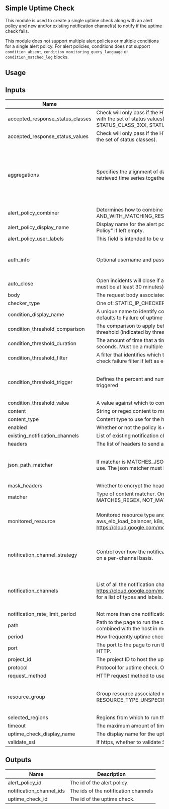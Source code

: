 ## Simple Uptime Check

This module is used to create a single uptime check along with an alert policy and new and/or existing notification channel(s) to notify if the uptime check fails.

This module does not support multiple alert policies or multiple conditions for a single alert policy. For alert policies, conditions does not support `condition_absent`, `condition_monitoring_query_language` or `condition_matched_log` blocks.

## Usage

<!-- BEGINNING OF PRE-COMMIT-TERRAFORM DOCS HOOK -->
## Inputs

| Name | Description | Type | Default | Required |
|------|-------------|------|---------|:--------:|
| accepted\_response\_status\_classes | Check will only pass if the HTTP response status code is in this set of status classes (combined with the set of status values). Possible values: STATUS\_CLASS\_1XX, STATUS\_CLASS\_2XX, STATUS\_CLASS\_3XX, STATUS\_CLASS\_4XX, STATUS\_CLASS\_5XX, STATUS\_CLASS\_ANY | `set(string)` | `[]` | no |
| accepted\_response\_status\_values | Check will only pass if the HTTP response status code is in this set of status values (combined with the set of status classes). | `set(number)` | `[]` | no |
| aggregations | Specifies the alignment of data points in individual time series as well as how to combine the retrieved time series together. | <pre>object({<br>    alignment_period = string<br>    per_series_aligner = string<br>    group_by_fields = list(string)<br>    cross_series_reducer = string<br>  })</pre> | <pre>{<br>  "alignment_period": "1200s",<br>  "cross_series_reducer": "REDUCE_COUNT_FALSE",<br>  "group_by_fields": [<br>    "resource.label.*"<br>  ],<br>  "per_series_aligner": "ALIGN_NEXT_OLDER"<br>}</pre> | no |
| alert\_policy\_combiner | Determines how to combine multiple conditions. One of: AND, OR, or AND\_WITH\_MATCHING\_RESOURCE. | `string` | `"OR"` | no |
| alert\_policy\_display\_name | Display name for the alert policy. Defaults to "var.uptime\_check\_display\_name Uptime Failure Alert Policy" if left empty. | `string` | `""` | no |
| alert\_policy\_user\_labels | This field is intended to be used for organizing and identifying the AlertPolicy objects. | `map(string)` | `{}` | no |
| auth\_info | Optional username and password to authenticate. | <pre>object({<br>    username = string<br>    password = string<br>  })</pre> | `null` | no |
| auto\_close | Open incidents will close if an alert policy that was active has no data for this long (in seconds, must be at least 30 minutes). For example "18000s". | `string` | `null` | no |
| body | The request body associated with the HTTP POST request. | `string` | `null` | no |
| checker\_type | One of: STATIC\_IP\_CHECKERS, VPC\_CHECKERS | `string` | `"STATIC_IP_CHECKERS"` | no |
| condition\_display\_name | A unique name to identify condition in dashboards, notifications, and incidents. If left empty, defaults to Failure of uptime check\_id | `string` | `""` | no |
| condition\_threshold\_comparison | The comparison to apply between the time series (indicated by filter and aggregation) and the threshold (indicated by threshold\_value). | `string` | `"COMPARISON_GT"` | no |
| condition\_threshold\_duration | The amount of time that a time series must violate the threshold to be considered failing, in seconds. Must be a multiple of 60 seconds. | `string` | `"60s"` | no |
| condition\_threshold\_filter | A filter that identifies which time series should be compared with the threshold. Defaults to uptime check failure filter if left as empty string. | `string` | `""` | no |
| condition\_threshold\_trigger | Defines the percent and number of time series that must fail the predicate for the condition to be triggered | <pre>object({<br>    percent = number<br>    count = number<br>  })</pre> | <pre>{<br>  "count": 1,<br>  "percent": null<br>}</pre> | no |
| condition\_threshold\_value | A value against which to compare the time series. | `number` | `1` | no |
| content | String or regex content to match. | `string` | `null` | no |
| content\_type | Content type to use for the http(s) check. Can be one of: TYPE\_UNSPECIFIED, URL\_ENCODED | `string` | `null` | no |
| enabled | Whether or not the policy is enabled (defaults to true) | `bool` | `true` | no |
| existing\_notification\_channels | List of existing notification channel IDs to use for alerting if the uptime check fails. | `list(string)` | `[]` | no |
| headers | The list of headers to send as part of the uptime check request. | `map(string)` | `{}` | no |
| json\_path\_matcher | If matcher is MATCHES\_JSON\_PATH or NOT\_MATCHES\_JSON\_PATH, the json matcher and path to use. The json matcher must be either EXACT\_MATCH or REGEX\_MATCH. | <pre>object({<br>    json_path = string<br>    json_matcher = string<br>  })</pre> | `null` | no |
| mask\_headers | Whether to encrypt the header information. | `bool` | `false` | no |
| matcher | Type of content matcher. One of: CONTAINS\_STRING, NOT\_CONTAINS\_STRING, MATCHES\_REGEX, NOT\_MATCHES\_REGEX, MATCHES\_JSON\_PATH, NOT\_MATCHES\_JSON\_PATH | `string` | `"CONTAINS_STRING"` | no |
| monitored\_resource | Monitored resource type and labels. One of: uptime\_url, gce\_instance, gae\_app, aws\_ec2\_instance, aws\_elb\_load\_balancer, k8s\_service, servicedirectory\_service. See https://cloud.google.com/monitoring/api/resources for a list of labels. | <pre>object({<br>    monitored_resource_type = string<br>    labels = map(string)<br>  })</pre> | `null` | no |
| notification\_channel\_strategy | Control over how the notification channels in notification\_channels are notified when this alert fires, on a per-channel basis. | <pre>object({<br>    notification_channel_names = list(string)<br>    renotify_interval = number<br>  })</pre> | `null` | no |
| notification\_channels | List of all the notification channels to create for alerting if the uptime check fails. See https://cloud.google.com/monitoring/api/ref_v3/rest/v3/projects.notificationChannelDescriptors/list for a list of types and labels. | <pre>list(object({<br>    display_name = string<br>    type         = string<br>    labels       = map(string)<br>  }))</pre> | `[]` | no |
| notification\_rate\_limit\_period | Not more than one notification per specified period (in seconds), for example "30s". | `string` | `null` | no |
| path | Path to the page to run the check against. The path to the page to run the check against. Will be combined with the host in monitored\_resource block to construct the entire URL. | `string` | `"/"` | no |
| period | How frequently uptime check is run. Must be one of the following: 60s, 300s, 600s, 900s | `string` | `"60s"` | no |
| port | The port to the page to run the check against. If left null, defaults to 443 for HTTPS and 80 for HTTP. | `number` | `null` | no |
| project\_id | The project ID to host the uptime check in (required). | `string` | n/a | yes |
| protocol | Protocol for uptime check. One of: HTTPS, HTTP, or TCP (required). | `string` | n/a | yes |
| request\_method | HTTP request method to use for the check. One of: METHOD\_UNSPECIFIED, GET, POST | `string` | `"GET"` | no |
| resource\_group | Group resource associated with configuration. Resource types must be one of: RESOURCE\_TYPE\_UNSPECIFIED, INSTANCE, AWS\_ELB\_LOAD\_BALANCER | <pre>object({<br>    resource_type = string<br>    group_id      = string<br>  })</pre> | `null` | no |
| selected\_regions | Regions from which to run the uptime check from. Defaults to all regions. | `list(string)` | `[]` | no |
| timeout | The maximum amount of time to wait for the request to complete. | `string` | `"10s"` | no |
| uptime\_check\_display\_name | The display name for the uptime check (required). | `string` | n/a | yes |
| validate\_ssl | If https, whether to validate SSL certificates. | `string` | `true` | no |

## Outputs

| Name | Description |
|------|-------------|
| alert\_policy\_id | The id of the alert policy. |
| notification\_channel\_ids | The ids of the notification channels |
| uptime\_check\_id | The id of the uptime check. |

<!-- END OF PRE-COMMIT-TERRAFORM DOCS HOOK -->